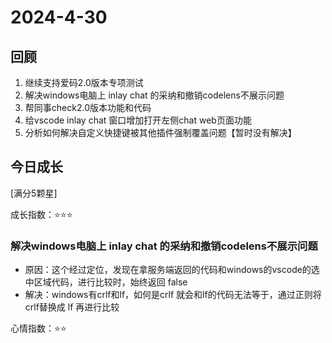 # 2024-4-30

## 回顾

1. 继续支持爱码2.0版本专项测试
2. 解决windows电脑上 inlay chat 的采纳和撤销codelens不展示问题
3. 帮同事check2.0版本功能和代码
4. 给vscode inlay chat 窗口增加打开左侧chat web页面功能
5. 分析如何解决自定义快捷键被其他插件强制覆盖问题【暂时没有解决】

## 今日成长

[满分5颗星]

成长指数：:star::star::star:

### 解决windows电脑上 inlay chat 的采纳和撤销codelens不展示问题

- 原因：这个经过定位，发现在拿服务端返回的代码和windows的vscode的选中区域代码，进行比较时，始终返回 false
- 解决：windows有crlf和lf，如何是crlf 就会和lf的代码无法等于，通过正则将crlf替换成 lf 再进行比较

心情指数：:star::star: